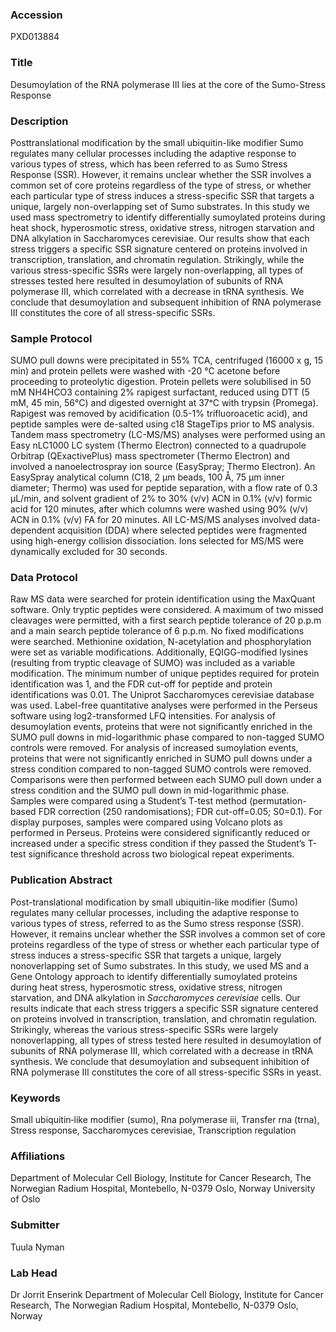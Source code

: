 ### Accession
PXD013884

### Title
Desumoylation of the RNA polymerase III lies at the core of the Sumo-Stress Response

### Description
Posttranslational modification by the small ubiquitin-like modifier Sumo regulates many cellular processes including the adaptive response to various types of stress, which has been referred to as Sumo Stress Response (SSR). However, it remains unclear whether the SSR involves a common set of core proteins regardless of the type of stress, or whether each particular type of stress induces a stress-specific SSR that targets a unique, largely non-overlapping set of Sumo substrates. In this study we used mass spectrometry to identify differentially sumoylated proteins during heat shock, hyperosmotic stress, oxidative stress, nitrogen starvation and DNA alkylation in Saccharomyces cerevisiae. Our results show that each stress triggers a specific SSR signature centered on proteins involved in transcription, translation, and chromatin regulation. Strikingly, while the various stress-specific SSRs were largely non-overlapping, all types of stresses tested here resulted in desumoylation of subunits of RNA polymerase III, which correlated with a decrease in tRNA synthesis. We conclude that desumoylation and subsequent inhibition of RNA polymerase III constitutes the core of all stress-specific SSRs.

### Sample Protocol
SUMO pull downs were precipitated in 55% TCA, centrifuged (16000 x g, 15 min) and protein pellets were washed with -20 °C acetone before proceeding to proteolytic digestion. Protein pellets were solubilised in 50 mM NH4HCO3 containing 2% rapigest surfactant, reduced using DTT (5 mM, 45 min, 56°C) and digested overnight at 37ᵒC with trypsin (Promega). Rapigest was removed by acidification (0.5-1% trifluoroacetic acid), and peptide samples were de-salted using c18 StageTips prior to MS analysis. Tandem mass spectrometry (LC-MS/MS) analyses were performed using an Easy nLC1000 LC system (Thermo Electron) connected to a quadrupole Orbitrap (QExactivePlus) mass spectrometer (Thermo Electron) and involved a nanoelectrospray ion source (EasySpray; Thermo Electron). An EasySpray analytical column (C18, 2 µm beads, 100 Å, 75 μm inner diameter; Thermo) was used for peptide separation, with a flow rate of 0.3 μL/min, and solvent gradient of 2% to 30% (v/v) ACN in 0.1% (v/v) formic acid for 120 minutes, after which columns were washed using 90% (v/v) ACN in 0.1% (v/v) FA for 20 minutes. All LC-MS/MS analyses involved data-dependent acquisition (DDA) where selected peptides were fragmented using high-energy collision dissociation. Ions selected for MS/MS were dynamically excluded for 30 seconds.

### Data Protocol
Raw MS data were searched for protein identification using the MaxQuant software. Only tryptic peptides were considered. A maximum of two missed cleavages were permitted, with a first search peptide tolerance of 20 p.p.m and a main search peptide tolerance of 6 p.p.m. No fixed modifications were searched. Methionine oxidation, N-acetylation and phosphorylation were set as variable modifications. Additionally, EQIGG-modified lysines (resulting from tryptic cleavage of SUMO) was included as a variable modification. The minimum number of unique peptides required for protein identification was 1, and the FDR cut-off for peptide and protein identifications was 0.01. The Uniprot Saccharomyces cerevisiae database was used. Label-free quantitative analyses were performed in the Perseus software using log2-transformed LFQ intensities. For analysis of desumoylation events, proteins that were not significantly enriched in the SUMO pull downs in mid-logarithmic phase compared to non-tagged SUMO controls were removed. For analysis of increased sumoylation events, proteins that were not significantly enriched in SUMO pull downs under a stress condition compared to non-tagged SUMO controls were removed. Comparisons were then performed between each SUMO pull down under a stress condition and the SUMO pull down in mid-logarithmic phase. Samples were compared using a Student’s T-test method (permutation-based FDR correction (250 randomisations); FDR cut-off=0.05; S0=0.1). For display purposes, samples were compared using Volcano plots as performed in Perseus. Proteins were considered significantly reduced or increased under a specific stress condition if they passed the Student’s T-test significance threshold across two biological repeat experiments.

### Publication Abstract
Post-translational modification by small ubiquitin-like modifier (Sumo) regulates many cellular processes, including the adaptive response to various types of stress, referred to as the Sumo stress response (SSR). However, it remains unclear whether the SSR involves a common set of core proteins regardless of the type of stress or whether each particular type of stress induces a stress-specific SSR that targets a unique, largely nonoverlapping set of Sumo substrates. In this study, we used MS and a Gene Ontology approach to identify differentially sumoylated proteins during heat stress, hyperosmotic stress, oxidative stress, nitrogen starvation, and DNA alkylation in <i>Saccharomyces cerevisiae</i> cells. Our results indicate that each stress triggers a specific SSR signature centered on proteins involved in transcription, translation, and chromatin regulation. Strikingly, whereas the various stress-specific SSRs were largely nonoverlapping, all types of stress tested here resulted in desumoylation of subunits of RNA polymerase III, which correlated with a decrease in tRNA synthesis. We conclude that desumoylation and subsequent inhibition of RNA polymerase III constitutes the core of all stress-specific SSRs in yeast.

### Keywords
Small ubiquitin‐like modifier (sumo), Rna polymerase iii, Transfer rna (trna), Stress response, Saccharomyces cerevisiae, Transcription regulation

### Affiliations
Department of Molecular Cell Biology, Institute for Cancer Research, The Norwegian Radium Hospital, Montebello, N-0379 Oslo, Norway
University of Oslo

### Submitter
Tuula Nyman

### Lab Head
Dr Jorrit Enserink
Department of Molecular Cell Biology, Institute for Cancer Research, The Norwegian Radium Hospital, Montebello, N-0379 Oslo, Norway


